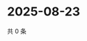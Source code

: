 # 2025-08-23

共 0 条

<!-- BEGIN ZHIHUVIDEO -->
<!-- 最后更新时间 Sat Aug 23 2025 08:51:51 GMT+0800 (China Standard Time) -->

<!-- END ZHIHUVIDEO -->
